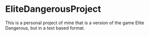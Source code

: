 # EliteDangerousProject
This is a personal project of mine that is a version of the game Elite Dangerous, but in a text based format.
